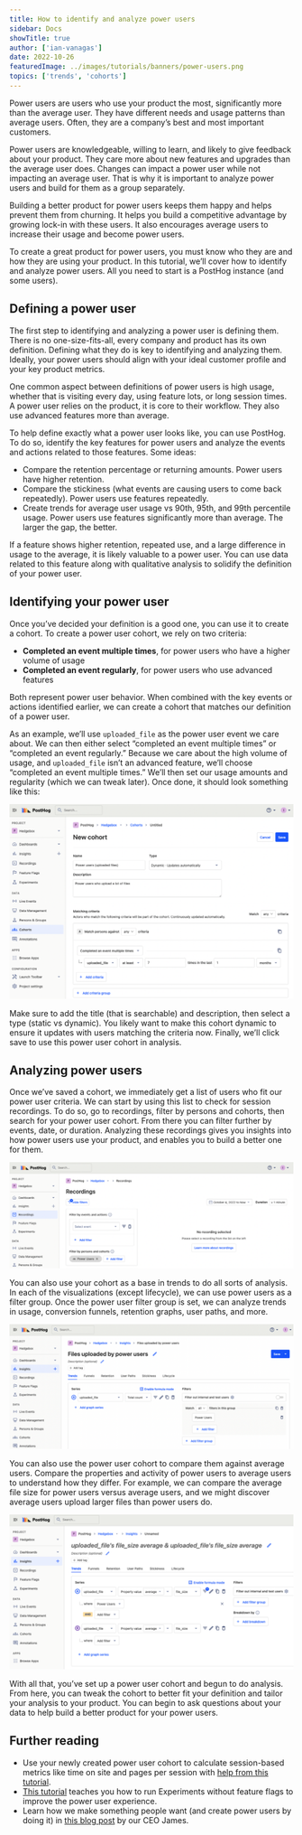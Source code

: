 ```yaml
---
title: How to identify and analyze power users
sidebar: Docs
showTitle: true
author: ['ian-vanagas']
date: 2022-10-26
featuredImage: ../images/tutorials/banners/power-users.png
topics: ['trends', 'cohorts']
---
```


Power users are users who use your product the most, significantly more than the average user. They have different needs and usage patterns than average users. Often, they are a company’s best and most important customers.

Power users are knowledgeable, willing to learn, and likely to give feedback about your product. They care more about new features and upgrades than the average user does. Changes can impact a power user while not impacting an average user. That is why it is important to analyze power users and build for them as a group separately.

Building a better product for power users keeps them happy and helps prevent them from churning. It helps you build a competitive advantage by growing lock-in with these users. It also  encourages average users to increase their usage and become power users.

To create a great product for power users, you must know who they are and how they are using your product. In this tutorial, we’ll cover how to identify and analyze power users. All you need to start is a PostHog instance (and some users).

## Defining a power user

The first step to identifying and analyzing a power user is defining them. There is no one-size-fits-all, every company and product has its own definition. Defining what they do is key to identifying and analyzing them. Ideally, your power users should align with your ideal customer profile and your key product metrics.

One common aspect between definitions of power users is high usage, whether that is visiting every day, using feature lots, or long session times. A power user relies on the product, it is core to their workflow. They also use advanced features more than average.

To help define exactly what a power user looks like, you can use PostHog. To do so, identify the key features for power users and analyze the events and actions related to those features. Some ideas:

- Compare the retention percentage or returning amounts. Power users have higher retention.
- Compare the stickiness (what events are causing users to come back repeatedly). Power users use features repeatedly.
- Create trends for average user usage vs 90th, 95th, and 99th percentile usage. Power users use features significantly more than average. The larger the gap, the better.

If a feature shows higher retention, repeated use, and a large difference in usage to the average, it is likely valuable to a power user. You can use data related to this feature along with qualitative analysis to solidify the definition of your power user.

## Identifying your power user

Once you’ve decided your definition is a good one, you can use it to create a cohort. To create a power user cohort, we rely on two criteria:

- **Completed an event multiple times**, for power users who have a higher volume of usage
- **Completed an event regularly**, for power users who use advanced features

Both represent power user behavior. When combined with the key events or actions identified earlier, we can create a cohort that matches our definition of a power user.

As an example, we’ll use `uploaded_file`  as the power user event we care about. We can then either select “completed an event multiple times” or “completed an event regularly.” Because we care about the high volume of usage, and `uploaded_file` isn’t an advanced feature, we’ll choose “completed an event multiple times.” We’ll then set our usage amounts and regularity (which we can tweak later). Once done, it should look something like this:

![Power user cohort](../images/tutorials/power-users/cohort.png)

Make sure to add the title (that is searchable) and description, then select a type (static vs dynamic). You likely want to make this cohort dynamic to ensure it updates with users matching the criteria now. Finally, we’ll click save to use this power user cohort in analysis.

## Analyzing power users

Once we’ve saved a cohort, we immediately get a list of users who fit our power user criteria. We can start by using this list to check for session recordings. To do so, go to recordings, filter by persons and cohorts, then search for your power user cohort. From there you can filter further by events, date, or duration. Analyzing these recordings gives you insights into how power users use your product, and enables you to build a better one for them.

![Session recordings](../images/tutorials/power-users/recordings.png)

You can also use your cohort as a base in trends to do all sorts of analysis. In each of the visualizations (except lifecycle), we can use power users as a filter group. Once the power user filter group is set, we can analyze trends in usage, conversion funnels, retention graphs, user paths, and more.

![Filter group](../images/tutorials/power-users/filter-group.png)

You can also use the power user cohort to compare them against average users. Compare the properties and activity of power users to average users to understand how they differ. For example, we can compare the average file size for power users versus average users, and we might discover average users upload larger files than power users do.

![Power users vs average](../images/tutorials/power-users/average-comparison.png)

With all that, you’ve set up a power user cohort and begun to do analysis. From here, you can tweak the cohort to better fit your definition and tailor your analysis to your product. You can begin to ask questions about your data to help build a better product for your power users.

## Further reading

- Use your newly created power user cohort to calculate session-based metrics like time on site and pages per session with [help from this tutorial](/tutorials/session-metrics).
- [This tutorial](/tutorials/experiments) teaches you how to run Experiments without feature flags to improve the power user experience.
- Learn how we make something people want (and create power users by doing it) in [this blog post](/blog/making-something-people-want) by our CEO James.

<NewsletterTutorial compact/>
